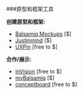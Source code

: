 ###原型和框架工具

**创建原型和框架:**

* [Balsamiq Mockups](https://balsamiq.com) [$]
* [Justinmind](http://www.justinmind.com) [$]
* [UXPin](http://www.uxpin.com/) [free to $]

**合作/展示:**

* [InVision](http://www.invisionapp.com/) [free to $]
* [myBalsamiq](https://www.mybalsamiq.com/) [$]
* [conceptboard](https://conceptboard.com/) [free to $]